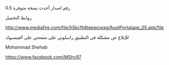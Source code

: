 رقم اصدار أحدث نسخة متوفرة 0.5

روابط التحميل

http://www.mediafire.com/file/h5kcfh8teewcwag/AustPortalapp_05.apk/file

للإبلاغ عن مشكلة في التطبيق راسلوني على صفحتي على الفيسبوك

Mohammad Shehab

https://www.facebook.com/MShv97
